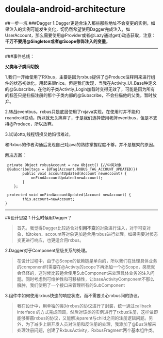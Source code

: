 # doulala-android-architecture

##一步一坑
###Dagger
1.Dagger更适合注入那些那些地址不会变更的实例，如果注入的实例可能发生变化，切仍然希望使用Dagger完成注入，如UserAccount，那么需要使用@Provider或者@Lazy通过get()动态获取，注意：**千万不要用@Singleton或者@Scope修饰注入的变量**。

---
###事件总线：

**父类与子类间切换**

1.我们一开始使用了RXbus，主要是因为rxbus提供了@Produce注释用来进行组件的状态初始化，用起来很nice。但是我们发现，当我在Activity_UI_Base种定义的@Subscribe，在他的子类Activtiy_Login加载时变得无效了，可能是因为所有的标签只是扫描注册的那个子类内部的@Subscribe，不会扫描他的父类。暂时放弃。

2.转战eventbus，rxbus只是底层使用了rxjava实现，在使用时并不能和rxandroid联动，所以就无关痛痒了，于是我们选择使用老牌eventbus，但是不支持@Produce，所以放弃。

3.试试otto,线程切换又她妈很难过。


和Rxbus的作者沟通后发现自己对java的熟练掌握程度不够，并不是框架的原因。

[解决方案](https://github.com/AndroidKnife/RxBus/issues/13)：

```
 private Object rxbusAccount = new Object() {//中间对象
 @Subscribe(tags = {@Tag(Account.RXBUS_TAG_ACCOUNT_UPDATED)})
        public void accountUpdated(Account newAccount) {
            onFindAccountUpdated(newAccount);
        }
    };

 protected void onFindAccountUpdated(Account newAccount) {
        this.account=newAccount;
}
```

---


##设计思路
1.什么时候用Dagger？

> 首先，我觉得Dagger比较适合对**引用不变**的对象进行注入，对于可变对象，如token、account等对象更加适合用rxbus进行处理。如果需要对状态变更进行响应，也更适合用rxbus。

2.Dagger对于Component层级关系的处理。

> 在设计过程中，由于@Scope的依赖链是单向的，所以我们在处理具体业务的component时需要在@Activty的scope下再添加一个@Scope，感觉就会怪怪的，这时候比较适合使用SubComponent来处理具体业务的注入问题。同时考虑到可维护性和可移植性，让baseActivityComponent不那么臃肿，我们使用了一个接口来管理所有的SubComponent



3.组件中如何使用rxbus快速的响应状态，而不需要关心rxbus间的协议。

> 我在设计中，用单独的类对rxbus的协议进行了封装，统一通过callback interface 的方式完成回调，然后对该类的实例进行了rxbus注册，这样做即能够屏蔽rxbus的协议，又能解决parent与child之间的注册逻辑问题。另外，为了减少上层开发人员对注册和反注册的处理，我添加了@Bus注解来处理注册问题，创建了RxbusActivity，RxbusFragment两个基本组件类。






